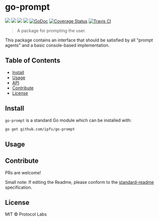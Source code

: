 go-prompt
==================

[![](https://img.shields.io/badge/made%20by-Protocol%20Labs-blue.svg?style=flat-square)](https://protocol.ai)
[![](https://img.shields.io/badge/project-IPFS-blue.svg?style=flat-square)](https://ipfs.io/)
[![](https://img.shields.io/badge/freenode-%23ipfs-blue.svg?style=flat-square)](https://webchat.freenode.net/?channels=%23ipfs)
[![](https://img.shields.io/badge/readme%20style-standard-brightgreen.svg?style=flat-square)](https://github.com/RichardLitt/standard-readme)
[![GoDoc](https://godoc.org/github.com/ipfs/go-prompt?status.svg)](https://godoc.org/github.com/ipfs/go-prompt)
[![Coverage Status](https://coveralls.io/repos/github/ipfs/go-prompt/badge.svg?branch=master)](https://coveralls.io/github/ipfs/go-prompt?branch=master)
[![Travis CI](https://travis-ci.org/ipfs/go-prompt.svg?branch=master)](https://travis-ci.org/ipfs/go-prompt)

> A package for prompting the user.

This package contains an interface that should be satisfied by all "prompt agents" and a basic console-based implementation.


## Table of Contents

- [Install](#install)
- [Usage](#usage)
- [API](#api)
- [Contribute](#contribute)
- [License](#license)

## Install

`go-prompt` is a standard Go module which can be installed with:

```sh
go get github.com/ipfs/go-prompt
```

## Usage

## Contribute

PRs are welcome!

Small note: If editing the Readme, please conform to the [standard-readme](https://github.com/RichardLitt/standard-readme) specification.

## License

MIT © Protocol Labs
